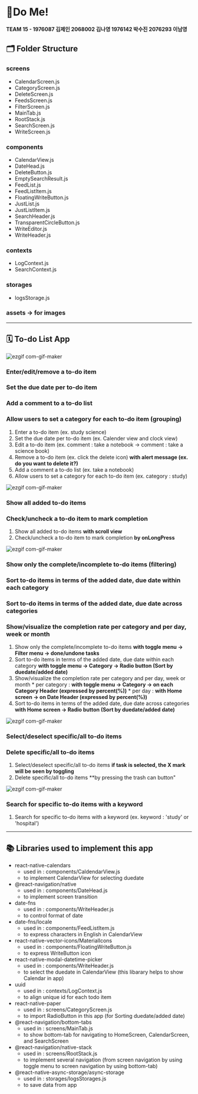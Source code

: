 # 📱**Do Me!**
**TEAM 15 - 1976087 김제인 2068002 김나영 1976142 박수진 2076293 이남영**    
   
   
## 🗂️ **Folder Structure**
###  screens 
   * CalendarScreen.js 
   * CategoryScreen.js
   * DeleteScreen.js
   * FeedsScreen.js
   * FilterScreen.js
   * MainTab.js
   * RootStack.js
   * SearchScreen.js
   * WriteScreen.js
### components
   * CalendarView.js
   * DateHead.js
   * DeleteButton.js
   * EmptySearchResult.js
   * FeedList.js
   * FeedListItem.js
   * FloatingWriteButton.js
   * JustList.js
   * JustListItem.js
   * SearchHeader.js
   * TransparentCircleButton.js
   * WriteEditor.js
   * WriteHeader.js
### contexts
   * LogContext.js
   * SearchContext.js
### storages
   * logsStorage.js
### assets -> for images
---
## 🗓️ **To-do List App**
![ezgif com-gif-maker](https://user-images.githubusercontent.com/90603530/146142682-315e57a6-a39a-4bb4-aec5-6ebed1f4504c.gif)
### **Enter/edit/remove a to-do item**  
### **Set the due date per to-do item**  
### **Add a comment to a to-do list** 
### **Allow users to set a category for each to-do item (grouping)** 
   1. Enter a to-do item (ex. study science)
   2. Set the due date per to-do item (ex. Calender view and clock view)
   3. Edit a to-do item (ex. comment : take a notebook -> comment : take a science book)
   4. Remove a to-do item (ex. click the delete icon) **with alert message (ex. do you want to delete it?)**
   5. Add a comment a to-do list (ex. take a notebook)
   6. Allow users to set a category for each to-do item (ex. category : study)   
   
   
![ezgif com-gif-maker](https://user-images.githubusercontent.com/90603530/146142076-86cf188c-2422-47cc-bf6a-bd823f82c92b.gif)
### **Show all added to-do items**
### **Check/uncheck a to-do item to mark completion**
   1. Show all added to-do items **with scroll view**
   2. Check/uncheck a to-do item to mark completion **by onLongPress**    
   
   
![ezgif com-gif-maker](https://user-images.githubusercontent.com/90603530/146144129-727de7c2-f731-49b0-bfd4-5565d46ba357.gif)
### **Show only the complete/incomplete to-do items (filtering)**  
### **Sort to-do items in terms of the added date, due date within each category** 
### **Sort to-do items in terms of the added date, due date across categories**  
### **Show/visualize the completion rate per category and per day, week or month**  
   1. Show only the complete/incomplete to-do items **with toggle menu -> Filter menu -> done/undone tasks**
   2. Sort to-do items in terms of the added date, due date within each category **with toggle menu -> Category -> Radio button (Sort by duedate/added date)**
   3. Show/visualize the completion rate per category and per day, week or month 
    * per category : **with toggle menu -> Category -> on each Category Header (expressed by percent(%))**
    * per day : **with Home screen -> on Date Header (expressed by percent(%))**
   4. Sort to-do items in terms of the added date, due date across categories **with Home screen ->  Radio button (Sort by duedate/added date)**    
   
   
![ezgif com-gif-maker](https://user-images.githubusercontent.com/90603530/146145363-28394ada-15db-4a58-9cfe-8ab60b055a88.gif)
### **Select/deselect specific/all to-do items**
### **Delete specific/all to-do items**  
   1. Select/deselect specific/all to-do items **if task is selected, the X mark will be seen by toggling**
   2. Delete specific/all to-do items **by pressing the trash can button"    
   
   
![ezgif com-gif-maker](https://user-images.githubusercontent.com/90603530/146144886-b7cf0bb4-b1f4-48ea-923f-a286d354255a.gif)
### **Search for specific to-do items with a keyword**  
   1. Search for specific to-do items with a keyword (ex. keyword : 'study' or 'hospital')   
   
---              
## 📚 **Libraries used to implement this app**
* react-native-calendars 
  * used in : components/CaldendarView.js
  * to implement CalendarView for selecting duedate
* @react-navigation/native
  * used in : components/DateHead.js
  * to implement screen transition
* date-fns
  * used in : components/WriteHeader.js
  * to control format of date
* date-fns/locale
  * used in : components/FeedListItem.js
  * to express characters in English in CalendarView
* react-native-vector-icons/MaterialIcons
  * used in : components/FloatingWriteButton.js
  * to express WriteButton icon
* react-native-modal-datetime-picker
  * used in : components/WriteHeader.js
  * to select the duedate in CalendarView (this libarary helps to show Calendar in app)
* uuid 
  * used in : contexts/LogContext.js
  * to align unique id for each todo item
* react-native-paper
  * used in : screens/CategoryScreen.js
  * to import RadioButton in this app (for Sorting duedate/added date)
* @react-navigation/bottom-tabs
  * used in : screens/MainTab.js
  * to show bottom-tab for navigating to HomeScreen, CalendarScreen, and SearchScreen
* @react-navigation/native-stack
  * used in : screens/RootStack.js
  * to implement several navigation (from screen navigation by using toggle menu to screen navigation by using bottom-tab)
* @react-native-async-storage/async-storage
  * used in : storages/logsStorages.js
  * to save data from app 
